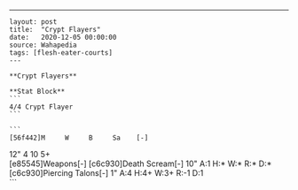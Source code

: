 ---
    layout: post
    title:  "Crypt Flayers"
    date:   2020-12-05 00:00:00
    source: Wahapedia
    tags: [flesh-eater-courts]
    ---
    
    **Crypt Flayers**
    
    **Stat Block**
    ```
    4/4 Crypt Flayer
    ```
    
    ```
    [56f442]M     W     B     Sa    [-]
12"   4     10    5+    
[e85545]Weapons[-]
[c6c930]Death Scream[-]
10"    A:1    H:*    W:*    R:*    D:*   
[c6c930]Piercing Talons[-]
1"     A:4    H:4+   W:3+   R:-1   D:1   
    ```
    
    
    